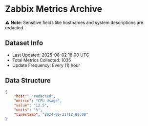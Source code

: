 # Zabbix Metrics Archive

⚠️ **Note**: Sensitive fields like hostnames and system descriptions are redacted.

## Dataset Info
- Last Updated: 2025-08-02 18:00 UTC
- Total Metrics Collected: 1035
- Update Frequency: Every (1) hour

## Data Structure
```json
{
    "host": "redacted",
    "metric": "CPU Usage",
    "value": "12.5",
    "units": "%",
    "timestamp": "2024-05-21T12:00:00"
}
```
